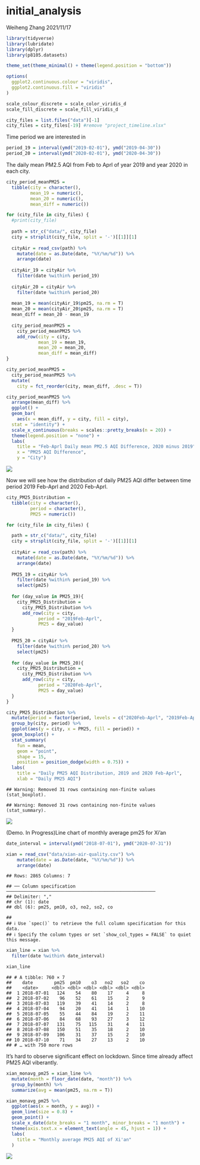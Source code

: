 initial\_analysis
================
Weiheng Zhang
2021/11/17

``` r
library(tidyverse)
library(lubridate)
library(dplyr)
library(p8105.datasets)

theme_set(theme_minimal() + theme(legend.position = "bottom"))

options(
  ggplot2.continuous.colour = "viridis",
  ggplot2.continuous.fill = "viridis"
)

scale_colour_discrete = scale_color_viridis_d
scale_fill_discrete = scale_fill_viridis_d
```

``` r
city_files = list.files("data")[-1]
city_files = city_files[-19] #remove "project_timeline.xlsx"
```

Time period we are interested in

``` r
period_19 = interval(ymd("2019-02-01"), ymd("2019-04-30"))
period_20 = interval(ymd("2020-02-01"), ymd("2020-04-30"))
```

The daily mean PM2.5 AQI from Feb to Aprl of year 2019 and year 2020 in
each city.

``` r
city_period_meanPM25 = 
  tibble(city = character(),
         mean_19 = numeric(),
         mean_20 = numeric(),
         mean_diff = numeric())
```

``` r
for (city_file in city_files) {
  #print(city_file)
  
  path = str_c("data/", city_file)
  city = strsplit(city_file, split = '-')[[1]][1]
  
  cityAir = read_csv(path) %>% 
    mutate(date = as.Date(date, "%Y/%m/%d")) %>%
    arrange(date)
  
  cityAir_19 = cityAir %>% 
    filter(date %within% period_19) 
  
  cityAir_20 = cityAir %>% 
    filter(date %within% period_20)
  
  mean_19 = mean(cityAir_19$pm25, na.rm = T)
  mean_20 = mean(cityAir_20$pm25, na.rm = T)
  mean_diff = mean_20 - mean_19
  
  city_period_meanPM25 = 
    city_period_meanPM25 %>% 
    add_row(city = city, 
            mean_19 = mean_19, 
            mean_20 = mean_20, 
            mean_diff = mean_diff)
}
```

``` r
city_period_meanPM25 = 
  city_period_meanPM25 %>% 
  mutate(
    city = fct_reorder(city, mean_diff, .desc = T))
```

``` r
city_period_meanPM25 %>% 
  arrange(mean_diff) %>% 
  ggplot() +
  geom_bar(
    aes(x = mean_diff, y = city, fill = city), 
  stat = "identity") +
  scale_x_continuous(breaks = scales::pretty_breaks(n = 20)) +
  theme(legend.position = "none") +
  labs(
    title = "Feb-Aprl Daily mean PM2.5 AQI Difference, 2020 minus 2019",
    x = "PM25 AQI Difference",
    y = "City")
```

![](initial_analysis_files/figure-gfm/unnamed-chunk-7-1.png)<!-- -->

Now we will see how the distribution of daily PM25 AQI differ between
time period 2019 Feb-Aprl and 2020 Feb-Aprl.

``` r
city_PM25_Distribution = 
  tibble(city = character(),
         period = character(),
         PM25 = numeric())
```

``` r
for (city_file in city_files) {

  path = str_c("data/", city_file)
  city = strsplit(city_file, split = '-')[[1]][1]
  
  cityAir = read_csv(path) %>% 
    mutate(date = as.Date(date, "%Y/%m/%d")) %>%
    arrange(date)
  
  PM25_19 = cityAir %>% 
    filter(date %within% period_19) %>% 
    select(pm25)
  
  for (day_value in PM25_19){
    city_PM25_Distribution = 
      city_PM25_Distribution %>% 
      add_row(city = city, 
            period = "2019Feb-Aprl", 
            PM25 = day_value)
  }
  
  PM25_20 = cityAir %>% 
    filter(date %within% period_20) %>% 
    select(pm25)
  
  for (day_value in PM25_20){
    city_PM25_Distribution = 
      city_PM25_Distribution %>% 
      add_row(city = city, 
            period = "2020Feb-Aprl", 
            PM25 = day_value)
  }
}
```

``` r
city_PM25_Distribution %>% 
  mutate(period = factor(period, levels = c("2020Feb-Aprl", "2019Feb-Aprl"))) %>% 
  group_by(city, period) %>% 
  ggplot(aes(y = city, x = PM25, fill = period)) + 
  geom_boxplot() + 
  stat_summary(
    fun = mean, 
    geom = "point", 
    shape = 15,
    position = position_dodge(width = 0.75)) +
  labs(
    title = "Daily PM25 AQI Distribution, 2019 and 2020 Feb-Aprl",
    xlab = "Daily PM25 AQI")
```

    ## Warning: Removed 31 rows containing non-finite values (stat_boxplot).

    ## Warning: Removed 31 rows containing non-finite values (stat_summary).

![](initial_analysis_files/figure-gfm/unnamed-chunk-10-1.png)<!-- -->

(Demo. In Progress)Line chart of monthly average pm25 for Xi’an

``` r
date_interval = interval(ymd("2018-07-01"), ymd("2020-07-31"))

xian = read_csv("data/xian-air-quality.csv") %>% 
    mutate(date = as.Date(date, "%Y/%m/%d")) %>%
    arrange(date)
```

    ## Rows: 2865 Columns: 7

    ## ── Column specification ────────────────────────────────────────────────────────
    ## Delimiter: ","
    ## chr (1): date
    ## dbl (6): pm25, pm10, o3, no2, so2, co

    ## 
    ## ℹ Use `spec()` to retrieve the full column specification for this data.
    ## ℹ Specify the column types or set `show_col_types = FALSE` to quiet this message.

``` r
xian_line = xian %>% 
  filter(date %within% date_interval)

xian_line
```

    ## # A tibble: 760 × 7
    ##    date        pm25  pm10    o3   no2   so2    co
    ##    <date>     <dbl> <dbl> <dbl> <dbl> <dbl> <dbl>
    ##  1 2018-07-01   124    54    80    17     4     8
    ##  2 2018-07-02    96    52    61    15     2     9
    ##  3 2018-07-03   119    39    41    14     2     8
    ##  4 2018-07-04    94    20    41    14     1    10
    ##  5 2018-07-05    55    44    84    19     2    11
    ##  6 2018-07-06    84    68    93    27     3    12
    ##  7 2018-07-07   131    75   115    31     4    11
    ##  8 2018-07-08   150    51    35    18     2    10
    ##  9 2018-07-09   106    31    37    15     2    10
    ## 10 2018-07-10    71    34    27    13     2    10
    ## # … with 750 more rows

It’s hard to observe significant effect on lockdown. Since time already
affect PM25 AQI viberantly.

``` r
xian_monavg_pm25 = xian_line %>% 
  mutate(month = floor_date(date, "month")) %>%
  group_by(month) %>%
  summarize(avg = mean(pm25, na.rm = T))

xian_monavg_pm25 %>%
  ggplot(aes(x = month, y = avg)) +
  geom_line(size = 0.8) + 
  geom_point() +
  scale_x_date(date_breaks = "1 month", minor_breaks = "1 month") +
  theme(axis.text.x = element_text(angle = 45, hjust = 1)) +
  labs(
    title = "Monthly average PM25 AQI of Xi'an"
  )
```

![](initial_analysis_files/figure-gfm/unnamed-chunk-12-1.png)<!-- -->
